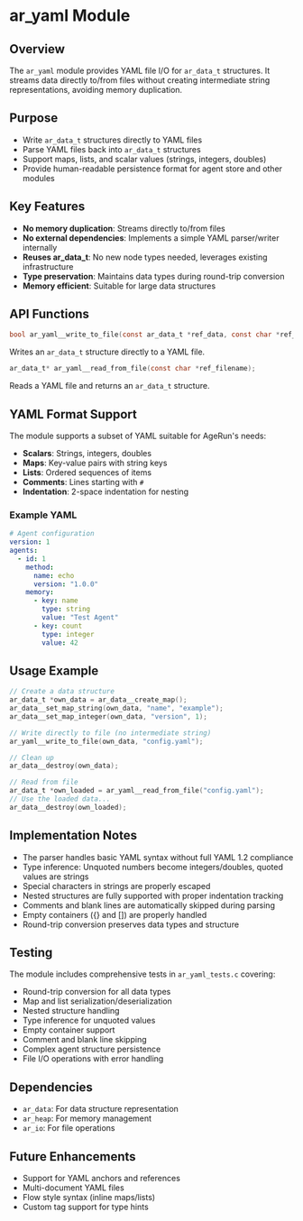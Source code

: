 # ar_yaml Module

## Overview

The `ar_yaml` module provides YAML file I/O for `ar_data_t` structures. It streams data directly to/from files without creating intermediate string representations, avoiding memory duplication.

## Purpose

- Write `ar_data_t` structures directly to YAML files
- Parse YAML files back into `ar_data_t` structures
- Support maps, lists, and scalar values (strings, integers, doubles)
- Provide human-readable persistence format for agent store and other modules

## Key Features

- **No memory duplication**: Streams directly to/from files
- **No external dependencies**: Implements a simple YAML parser/writer internally
- **Reuses ar_data_t**: No new node types needed, leverages existing infrastructure
- **Type preservation**: Maintains data types during round-trip conversion
- **Memory efficient**: Suitable for large data structures

## API Functions

```c
bool ar_yaml__write_to_file(const ar_data_t *ref_data, const char *ref_filename);
```
Writes an `ar_data_t` structure directly to a YAML file.

```c
ar_data_t* ar_yaml__read_from_file(const char *ref_filename);
```
Reads a YAML file and returns an `ar_data_t` structure.

## YAML Format Support

The module supports a subset of YAML suitable for AgeRun's needs:

- **Scalars**: Strings, integers, doubles
- **Maps**: Key-value pairs with string keys
- **Lists**: Ordered sequences of items
- **Comments**: Lines starting with `#`
- **Indentation**: 2-space indentation for nesting

### Example YAML

```yaml
# Agent configuration
version: 1
agents:
  - id: 1
    method:
      name: echo
      version: "1.0.0"
    memory:
      - key: name
        type: string
        value: "Test Agent"
      - key: count
        type: integer
        value: 42
```

## Usage Example

```c
// Create a data structure
ar_data_t *own_data = ar_data__create_map();
ar_data__set_map_string(own_data, "name", "example");
ar_data__set_map_integer(own_data, "version", 1);

// Write directly to file (no intermediate string)
ar_yaml__write_to_file(own_data, "config.yaml");

// Clean up
ar_data__destroy(own_data);

// Read from file
ar_data_t *own_loaded = ar_yaml__read_from_file("config.yaml");
// Use the loaded data...
ar_data__destroy(own_loaded);
```

## Implementation Notes

- The parser handles basic YAML syntax without full YAML 1.2 compliance
- Type inference: Unquoted numbers become integers/doubles, quoted values are strings
- Special characters in strings are properly escaped
- Nested structures are fully supported with proper indentation tracking
- Comments and blank lines are automatically skipped during parsing
- Empty containers ({} and []) are properly handled
- Round-trip conversion preserves data types and structure

## Testing

The module includes comprehensive tests in `ar_yaml_tests.c` covering:
- Round-trip conversion for all data types
- Map and list serialization/deserialization
- Nested structure handling
- Type inference for unquoted values
- Empty container support
- Comment and blank line skipping
- Complex agent structure persistence
- File I/O operations with error handling

## Dependencies

- `ar_data`: For data structure representation
- `ar_heap`: For memory management
- `ar_io`: For file operations

## Future Enhancements

- Support for YAML anchors and references
- Multi-document YAML files
- Flow style syntax (inline maps/lists)
- Custom tag support for type hints